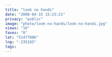 ```yaml
---
title: "look no hands"
date: "2008-04-15 15:23:21"
privacy: "public"
image: "photo/look-no-hands/look-no-hands.jpg"
views: "16"
faves: "0"
lat: "51477086"
lng: "-235165"
tags:
---
```


